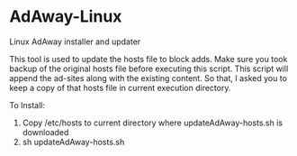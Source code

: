 # AdAway-Linux
Linux AdAway installer and updater

This tool is used to update the hosts file to block adds. Make sure you took backup of the original hosts file before executing this script. This script will append the ad-sites along with the existing content. So that, I asked you to keep a copy of that hosts file in current execution directory.

To Install:
1) Copy /etc/hosts to current directory where updateAdAway-hosts.sh is downloaded
2) sh updateAdAway-hosts.sh
